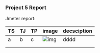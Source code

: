 ### Project 5 Report

Jmeter report:

|  TS | TJ  | TP  | image  | decsciption  |
|---|---|---|---|---|
| a  | b  |  c | ![img](http://guide2research.com/img/av/u/sharad-mehrotra.jpg)   | dddd  |
|   |   |   |   |   |
|   |   |   |   |   |
